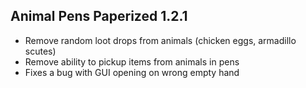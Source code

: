 ## Animal Pens Paperized 1.2.1

- Remove random loot drops from animals (chicken eggs, armadillo scutes)
- Remove ability to pickup items from animals in pens
- Fixes a bug with GUI opening on wrong empty hand